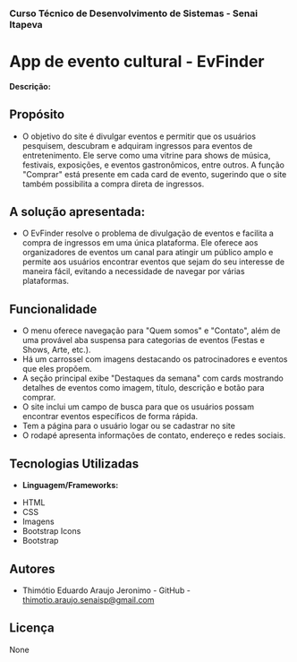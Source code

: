 ### Curso Técnico de Desenvolvimento de Sistemas - Senai Itapeva
# App de evento cultural - EvFinder

**Descrição:**
## Propósito
- O objetivo do site é divulgar eventos e permitir que os usuários pesquisem, descubram e adquiram ingressos para eventos de entretenimento. Ele serve como uma vitrine para shows de música, festivais, exposições, e eventos gastronômicos, entre outros. A função "Comprar" está presente em cada card de evento, sugerindo que o site também possibilita a compra direta de ingressos.
## A solução apresentada:
- O EvFinder resolve o problema de divulgação de eventos e facilita a compra de ingressos em uma única plataforma. Ele oferece aos organizadores de eventos um canal para atingir um público amplo e permite aos usuários encontrar eventos que sejam do seu interesse de maneira fácil, evitando a necessidade de navegar por várias plataformas.
## Funcionalidade
* O menu oferece navegação para "Quem somos" e "Contato", além de uma provável aba suspensa para categorias de eventos (Festas e Shows, Arte, etc.).
* Há um carrossel com imagens destacando os patrocinadores e eventos que eles propõem.
* A seção principal exibe "Destaques da semana" com cards mostrando detalhes de eventos como imagem, título, descrição e botão para comprar.
* O site inclui um campo de busca para que os usuários possam encontrar eventos específicos de forma rápida.
* Tem a página para o usuário logar ou se cadastrar no site
* O rodapé apresenta informações de contato, endereço e redes sociais.

## Tecnologias Utilizadas
- **Linguagem/Frameworks:**
 * HTML
 * CSS
 * Imagens
 * Bootstrap Icons
 * Bootstrap
## Autores
- Thimótio Eduardo Araujo Jeronimo - GitHub - thimotio.araujo.senaisp@gmail.com
## Licença
None